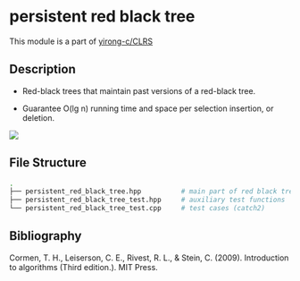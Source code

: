 # persistent red black tree

This module is a part of [yirong-c/CLRS](https://github.com/yirong-c/CLRS)

## Description

- Red-black trees
that maintain past versions of a red-black tree.

- Guarantee O(lg n) running time and space
per selection insertion, or deletion.

![](https://github.com/yirong-c/persistent-red-black-tree/blob/master/persistent-dynamic-set.png)

## File Structure

```bash
.
├── persistent_red_black_tree.hpp          # main part of red black tree
├── persistent_red_black_tree_test.hpp     # auxiliary test functions
└── persistent_red_black_tree_test.cpp     # test cases (catch2)
```

## Bibliography

Cormen, T. H., Leiserson, C. E., Rivest, R. L., & Stein, C. (2009). Introduction to algorithms  (Third edition.). MIT Press.
